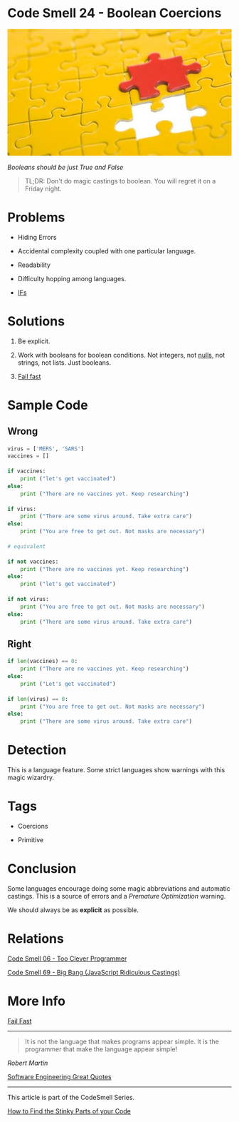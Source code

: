 # Code Smell 24 - Boolean Coercions

![Code Smell 24 - Boolean Coercions](Code%20Smell%2024%20-%20Boolean%20Coercions.jpg)

*Booleans should be just True and False*

> TL;DR: Don't do magic castings to boolean. You will regret it on a Friday night.
 
# Problems

- Hiding Errors

- Accidental complexity coupled with one particular language.

- Readability

- Difficulty hopping among languages.

- [IFs](https://github.com/mcsee/Software-Design-Articles/tree/main/Articles/Theory/How%20to%20Get%20Rid%20of%20Annoying%20IFs%20Forever/readme.md)

# Solutions

1. Be explicit.

2. Work with booleans for boolean conditions. Not integers, not [nulls](https://github.com/mcsee/Software-Design-Articles/tree/main/Articles/Theory/Null%20-%20The%20Billion%20Dollar%20Mistake/readme.md), not strings, not lists. Just booleans.

3. [Fail fast](https://github.com/mcsee/Software-Design-Articles/tree/main/Articles/Theory/Fail%20Fast/readme.md)

# Sample Code

## Wrong

[Gist Url]: # (https://gist.github.com/mcsee/1f5d0d7328e2e49f0695323e6c210c3e)

```python
virus = ['MERS', 'SARS']
vaccines = []
 
if vaccines:
	print ("let's get vaccinated")
else:
	print ("There are no vaccines yet. Keep researching")
    
if virus:
	print ("There are some virus around. Take extra care")
else:
	print ("You are free to get out. Not masks are necessary")

# equivalent
    
if not vaccines:
	print ("There are no vaccines yet. Keep researching")
else:
	print ("let's get vaccinated")
    
if not virus:
	print ("You are free to get out. Not masks are necessary")
else:
	print ("There are some virus around. Take extra care")
```

## Right

[Gist Url]: # (https://gist.github.com/mcsee/0c8dd91896ff91852dfa0e8711093a06)

```python
if len(vaccines) == 0:
	print ("There are no vaccines yet. Keep researching")
else:
	print ("Let's get vaccinated")    
                    
if len(virus) == 0:
	print ("You are free to get out. Not masks are necessary")
else:
	print ("There are some virus around. Take extra care")
```

# Detection

This is a language feature. Some strict languages show warnings with this magic wizardry.

# Tags

- Coercions

- Primitive

# Conclusion

Some languages encourage doing some magic abbreviations and automatic castings. This is a source of errors and a *Premature Optimization* warning.

We should always be as **explicit** as possible.

# Relations

[Code Smell 06 - Too Clever Programmer](https://github.com/mcsee/Software-Design-Articles/tree/main/Articles/Code%20Smells/Code%20Smell%2006%20-%20Too%20Clever%20Programmer/readme.md)

[Code Smell 69 - Big Bang (JavaScript Ridiculous Castings)](https://github.com/mcsee/Software-Design-Articles/tree/main/Articles/Code%20Smells/Code%20Smell%2069%20-%20Big%20Bang%20(JavaScript%20Ridiculous%20Castings)/readme.md)

# More Info

[Fail Fast](https://github.com/mcsee/Software-Design-Articles/tree/main/Articles/Theory/Fail%20Fast/readme.md)

* * *

> It is not the language that makes programs appear simple. It is the programmer that make the language appear simple!

_Robert Martin_

[Software Engineering Great Quotes](https://github.com/mcsee/Software-Design-Articles/tree/main/Articles/Quotes/Software%20Engineering%20Great%20Quotes/readme.md)
  
* * *

This article is part of the CodeSmell Series.

[How to Find the Stinky Parts of your Code](https://github.com/mcsee/Software-Design-Articles/tree/main/Articles/Code%20Smells/How%20to%20Find%20the%20Stinky%20parts%20of%20your%20Code/readme.md)
